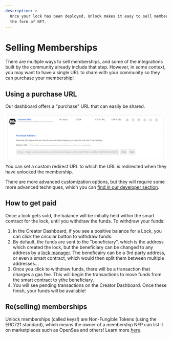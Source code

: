 ```yaml
---
description: >-
  Once your lock has been deployed, Unlock makes it easy to sell memberships in
  the form of NFT.
---
```


# Selling Memberships

There are multiple ways to sell memberships, and some of the integrations built by the community already include that step. However, in some context, you may want to have a single URL to share with your community so they can purchase your membership!

## Using a purchase URL

Our dashboard offers a "purchase" URL that can easily be shared.

![The Purchase URL is visible on the dashboard](../.gitbook/assets/image%20%2828%29%20%282%29%20%282%29%20%282%29%20%281%29.png)

You can set a custom redirect URL to which the URL is redirected when they have unlocked the membership.

There are more advanced customization options, but they will require some more advanced techniques, which you can [find in our developer section](../developers/paywall/configuring-checkout.md).

## How to get paid

Once a lock gets sold, the balance will be initially held within the smart contract for the lock, until you withdraw the funds. To withdraw your funds:

1. In the Creator Dashboard, if you see a positive balance for a Lock, you can click the circular button to withdraw funds.
2. By default, the funds are sent to the "beneficiary", which is the address which created the lock, but the beneficiary can be changed to any address by a [lock manager](https://github.com/unlock-protocol/docs/tree/075aaf67dd7225103e8bcaa72856331fa0f43cd7/developers/smart-contracts/lock-api/access-control/README.md). The beneficairy can be a 3rd party address, or even a smart contract, which would then split them between multiple addresses...
3. Once you click to withdraw funds, there will be a transaction that charges a gas fee. This will begin the transactions to move funds from the smart contract to ythe beneficiary.
4. You will see pending transactions on the Creator Dashboard. Once these finish, your funds will be available!

## Re\(selling\) memberships

Unlock memberships \(called keys!\) are Non-Fungible Tokens \(using the ERC721 standard\), which means the owner of a membership NFP can list it on marketplaces such as OpenSea and others! Learn more [here](tutorials-1/how-to-resell-a-lock.md).

